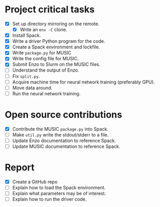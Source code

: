# Project critical tasks

- [x] Set up directory mirroring on the remote.
  - [x] Write an `env -C` clone.
- [x] Install Spack.
- [x] Write a driver Python program for the code.
- [x] Create a Spack environment and lockfile.
- [x] Write `package.py` for MUSIC
- [x] Write the config file for MUSIC.
- [x] Submit Enzo to Slurm on the MUSIC files.
- [ ] Understand the output of Enzo.
- [ ] Fix `split.py`.
- [ ] Acquire machine time for neural network training (preferably GPU).
- [ ] Move data around.
- [ ] Run the neural network training.

# Open source contributions

- [x] Contribute the MUSIC `package.py` into Spack.
- [ ] Make `util.py` write the stdout/stderr to a file.
- [ ] Update Enzo documentation to reference Spack.
- [ ] Update MUSIC documentation to reference Spack.

# Report
- [x] Create a GitHub repo
- [ ] Explain how to load the Spack environment.
- [ ] Explain what parameters may be of interest.
- [ ] Explain how to run the driver code.
